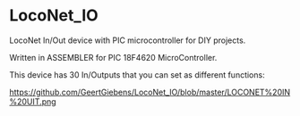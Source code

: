 # LocoNet_IO
LocoNet In/Out device with PIC microcontroller for DIY projects.

Written in ASSEMBLER for PIC 18F4620 MicroController. 


This device has 30 In/Outputs that you can set as different functions:

https://github.com/GeertGiebens/LocoNet_IO/blob/master/LOCONET%20IN%20UIT.png


